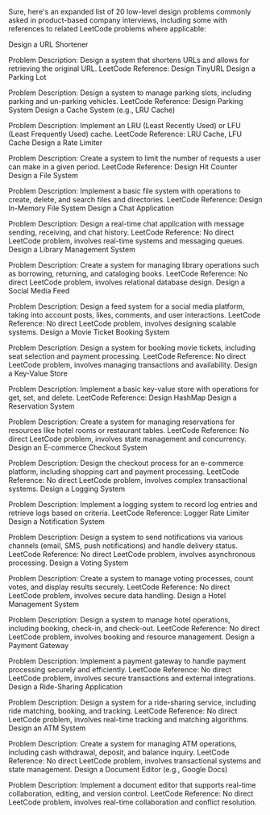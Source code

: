 Sure, here's an expanded list of 20 low-level design problems commonly asked in product-based company interviews, including some with references to related LeetCode problems where applicable:

Design a URL Shortener

Problem Description: Design a system that shortens URLs and allows for retrieving the original URL.
LeetCode Reference: Design TinyURL
Design a Parking Lot

Problem Description: Design a system to manage parking slots, including parking and un-parking vehicles.
LeetCode Reference: Design Parking System
Design a Cache System (e.g., LRU Cache)

Problem Description: Implement an LRU (Least Recently Used) or LFU (Least Frequently Used) cache.
LeetCode Reference: LRU Cache, LFU Cache
Design a Rate Limiter

Problem Description: Create a system to limit the number of requests a user can make in a given period.
LeetCode Reference: Design Hit Counter
Design a File System

Problem Description: Implement a basic file system with operations to create, delete, and search files and directories.
LeetCode Reference: Design In-Memory File System
Design a Chat Application

Problem Description: Design a real-time chat application with message sending, receiving, and chat history.
LeetCode Reference: No direct LeetCode problem, involves real-time systems and messaging queues.
Design a Library Management System

Problem Description: Create a system for managing library operations such as borrowing, returning, and cataloging books.
LeetCode Reference: No direct LeetCode problem, involves relational database design.
Design a Social Media Feed

Problem Description: Design a feed system for a social media platform, taking into account posts, likes, comments, and user interactions.
LeetCode Reference: No direct LeetCode problem, involves designing scalable systems.
Design a Movie Ticket Booking System

Problem Description: Design a system for booking movie tickets, including seat selection and payment processing.
LeetCode Reference: No direct LeetCode problem, involves managing transactions and availability.
Design a Key-Value Store

Problem Description: Implement a basic key-value store with operations for get, set, and delete.
LeetCode Reference: Design HashMap
Design a Reservation System

Problem Description: Create a system for managing reservations for resources like hotel rooms or restaurant tables.
LeetCode Reference: No direct LeetCode problem, involves state management and concurrency.
Design an E-commerce Checkout System

Problem Description: Design the checkout process for an e-commerce platform, including shopping cart and payment processing.
LeetCode Reference: No direct LeetCode problem, involves complex transactional systems.
Design a Logging System

Problem Description: Implement a logging system to record log entries and retrieve logs based on criteria.
LeetCode Reference: Logger Rate Limiter
Design a Notification System

Problem Description: Design a system to send notifications via various channels (email, SMS, push notifications) and handle delivery status.
LeetCode Reference: No direct LeetCode problem, involves asynchronous processing.
Design a Voting System

Problem Description: Create a system to manage voting processes, count votes, and display results securely.
LeetCode Reference: No direct LeetCode problem, involves secure data handling.
Design a Hotel Management System

Problem Description: Design a system to manage hotel operations, including booking, check-in, and check-out.
LeetCode Reference: No direct LeetCode problem, involves booking and resource management.
Design a Payment Gateway

Problem Description: Implement a payment gateway to handle payment processing securely and efficiently.
LeetCode Reference: No direct LeetCode problem, involves secure transactions and external integrations.
Design a Ride-Sharing Application

Problem Description: Design a system for a ride-sharing service, including ride matching, booking, and tracking.
LeetCode Reference: No direct LeetCode problem, involves real-time tracking and matching algorithms.
Design an ATM System

Problem Description: Create a system for managing ATM operations, including cash withdrawal, deposit, and balance inquiry.
LeetCode Reference: No direct LeetCode problem, involves transactional systems and state management.
Design a Document Editor (e.g., Google Docs)

Problem Description: Implement a document editor that supports real-time collaboration, editing, and version control.
LeetCode Reference: No direct LeetCode problem, involves real-time collaboration and conflict resolution.